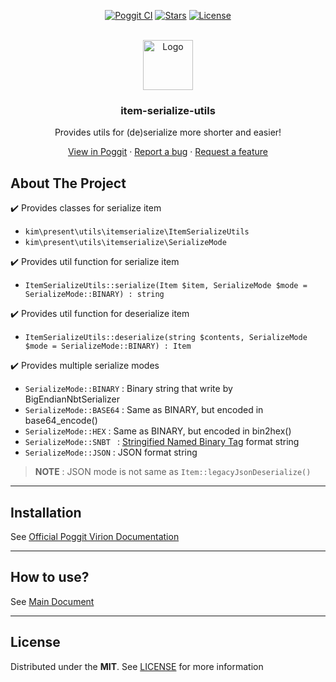 <!-- PROJECT BADGES -->
<div align="center">

[![Poggit CI][poggit-ci-badge]][poggit-ci-url]
[![Stars][stars-badge]][stars-url]
[![License][license-badge]][license-url]

</div>


<!-- PROJECT LOGO -->
<br />
<div align="center">
  <img src="https://raw.githubusercontent.com/presentkim-pm/item-serialize-utils/main/assets/icon.png" alt="Logo" width="80" height="80"/>
  <h3>item-serialize-utils</h3>
  <p align="center">
    Provides utils for (de)serialize more shorter and easier!

[View in Poggit][poggit-ci-url] · [Report a bug][issues-url] · [Request a feature][issues-url]

  </p>
</div>


<!-- ABOUT THE PROJECT -->
## About The Project

:heavy_check_mark: Provides classes for serialize item
- `kim\present\utils\itemserialize\ItemSerializeUtils`
- `kim\present\utils\itemserialize\SerializeMode`

:heavy_check_mark: Provides util function for serialize item
- `ItemSerializeUtils::serialize(Item $item, SerializeMode $mode = SerializeMode::BINARY) : string`

:heavy_check_mark: Provides util function for deserialize item
- `ItemSerializeUtils::deserialize(string $contents, SerializeMode $mode = SerializeMode::BINARY) : Item`

:heavy_check_mark: Provides multiple serialize modes
- `SerializeMode::BINARY` : Binary string that write by BigEndianNbtSerializer
- `SerializeMode::BASE64` : Same as BINARY, but encoded in base64_encode()
- `SerializeMode::HEX` : Same as BINARY, but encoded in bin2hex()
- `SerializeMode::SNBT ` : [Stringified Named Binary Tag](https://minecraft.fandom.com/wiki/NBT_format#SNBT_format) format string
- `SerializeMode::JSON` : JSON format string

> **NOTE** : JSON mode is not same as `Item::legacyJsonDeserialize()`

-----

## Installation
See [Official Poggit Virion Documentation](https://github.com/poggit/support/blob/master/virion.md)

-----

## How to use?
See [Main Document](https://github.com/presentkim-pm/item-serialize-utils/blob/main/docs/README.md)

-----

## License
Distributed under the **MIT**. See [LICENSE][license-url] for more information


[poggit-ci-badge]: https://poggit.pmmp.io/ci.shield/presentkim-pm/item-serialize-utils/item-serialize-utils?style=for-the-badge
[stars-badge]: https://img.shields.io/github/stars/presentkim-pm/item-serialize-utils.svg?style=for-the-badge
[license-badge]: https://img.shields.io/github/license/presentkim-pm/item-serialize-utils.svg?style=for-the-badge

[poggit-ci-url]: https://poggit.pmmp.io/ci/presentkim-pm/item-serialize-utils/item-serialize-utils
[stars-url]: https://github.com/presentkim-pm/item-serialize-utils/stargazers
[issues-url]: https://github.com/presentkim-pm/item-serialize-utils/issues
[license-url]: https://github.com/presentkim-pm/item-serialize-utils/blob/main/LICENSE

[project-icon]: https://raw.githubusercontent.com/presentkim-pm/item-serialize-utils/main/assets/icon.png
